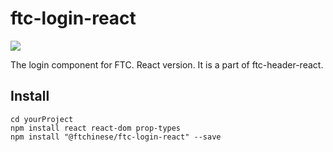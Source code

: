 # ftc-login-react
[![](https://travis-ci.org/wangyichen1064431086/ftc-login-react.svg?branch=master)](https://travis-ci.org/wangyichen1064431086/ftc-login-react)

<!-- MARKDOWN 插图基础格式： ![Alt text](图片链接) -->

The login component for FTC. React version. It is a part of ftc-header-react.

## Install
```
cd yourProject
npm install react react-dom prop-types
npm install "@ftchinese/ftc-login-react" --save 
```